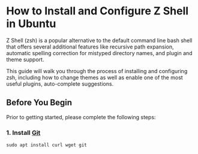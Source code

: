 # How to Install and Configure Z Shell in Ubuntu

Z Shell (zsh) is a popular alternative to the default command line bash shell that offers several additional features like recursive path expansion, automatic spelling correction for mistyped directory names, and plugin and theme support. 

This guide will walk you through the process of installing and configuring zsh, including how to change themes as well as enable one of the most useful plugins, auto-complete suggestions. 

## Before You Begin

Prior to getting started, please complete the following steps:

### 1. Install [Git](https://git-scm.com/)

```
sudo apt install curl wget git
```